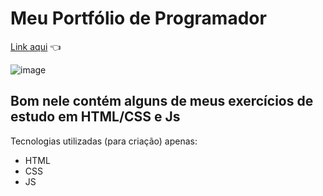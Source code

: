 # Meu Portfólio de Programador

<a target="_blank" href="https://matheuspedrosam.github.io/Portfolio/">Link aqui</a> 👈

![image](https://github.com/matheuspedrosam/Portfolio/assets/99772255/966e3cfa-171d-4a61-8efb-2a632f94af28)
##
## Bom nele contém alguns de meus exercícios de estudo em HTML/CSS e Js
Tecnologias utilizadas (para criação) apenas:
* HTML
* CSS
* JS
